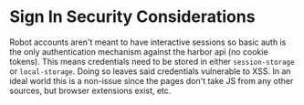 # Sign In Security Considerations

Robot accounts aren't meant to have interactive sessions so basic auth is the only authentication mechanism against the harbor api (no cookie tokens). This means credentials need to be stored in either `session-storage` or `local-storage`. Doing so leaves said credentials vulnerable to XSS. In an ideal world this is a non-issue since the pages don't take JS from any other sources, but browser extensions exist, etc.
